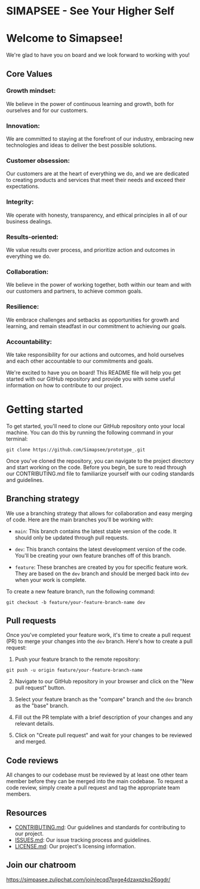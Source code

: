 
# SIMAPSEE - See Your Higher Self
# Welcome to Simapsee!

We're glad to have you on board and we look forward to working with you!

## Core Values

### Growth mindset:	
We believe in the power of continuous learning and growth, both for ourselves and for our customers.
### Innovation: 	
We are committed to staying at the forefront of our industry, embracing new technologies and ideas to deliver the best possible solutions.		
### Customer obsession: 	
Our customers are at the heart of everything we do, and we are dedicated to creating products and services that meet their needs and exceed their expectations.
### Integrity: 	
We operate with honesty, transparency, and ethical principles in all of our business dealings.
### Results-oriented: 	
We value results over process, and prioritize action and outcomes in everything we do.
### Collaboration: 	
We believe in the power of working together, both within our team and with our customers and partners, to achieve common goals.
### Resilience: 	
We embrace challenges and setbacks as opportunities for growth and learning, and remain steadfast in our commitment to achieving our goals.					
### Accountability: 
We take responsibility for our actions and outcomes, and hold ourselves and each other accountable to our commitments and goals.											

We're excited to have you on board! This README file will help you get started with our GitHub repository and provide you with some useful information on how to contribute to our project.

# Getting started

To get started, you'll need to clone our GitHub repository onto your local machine. You can do this by running the following command in your terminal:

```
git clone https://github.com/Simapsee/prototype_.git
```

Once you've cloned the repository, you can navigate to the project directory and start working on the code. Before you begin, be sure to read through our CONTRIBUTING.md file to familiarize yourself with our coding standards and guidelines.

## Branching strategy

We use a branching strategy that allows for collaboration and easy merging of code. Here are the main branches you'll be working with:

- `main`: This branch contains the latest stable version of the code. It should only be updated through pull requests.

- `dev`: This branch contains the latest development version of the code. You'll be creating your own feature branches off of this branch.

- `feature`: These branches are created by you for specific feature work. They are based on the `dev` branch and should be merged back into `dev` when your work is complete.

To create a new feature branch, run the following command:

```
git checkout -b feature/your-feature-branch-name dev
```


## Pull requests

Once you've completed your feature work, it's time to create a pull request (PR) to merge your changes into the `dev` branch. Here's how to create a pull request:

1. Push your feature branch to the remote repository:

```
git push -u origin feature/your-feature-branch-name
```

2. Navigate to our GitHub repository in your browser and click on the "New pull request" button.

3. Select your feature branch as the "compare" branch and the `dev` branch as the "base" branch.

4. Fill out the PR template with a brief description of your changes and any relevant details.

5. Click on "Create pull request" and wait for your changes to be reviewed and merged.

## Code reviews

All changes to our codebase must be reviewed by at least one other team member before they can be merged into the main codebase. To request a code review, simply create a pull request and tag the appropriate team members.

## Resources

- [CONTRIBUTING.md](./CONTRIBUTING.md): Our guidelines and standards for contributing to our project.
- [ISSUES.md](./ISSUES.md): Our issue tracking process and guidelines.
- [LICENSE.md](./LICENSE.md): Our project's licensing information.

## Join our chatroom

https://simpasee.zulipchat.com/join/ecqd7pxge4dzaxqzko26qgdr/


